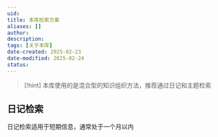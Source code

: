 ```yaml
---
uid: 
title: 本库检索方案
aliases: []
author: 
description: 
tags: [关于本库]
date-created: 2025-02-23
date-modified: 2025-02-24
status: 
---
```


> [!hint]
> 本库使用的是混合型的知识组织方法，推荐通过日记和主题检索

## 日记检索

日记检索适用于短期信息，通常处于一个月以内
